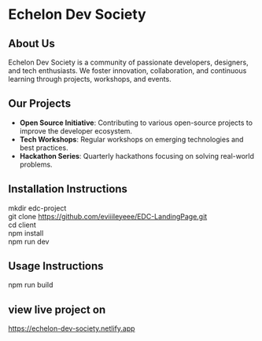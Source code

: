 # Echelon Dev Society

## About Us
Echelon Dev Society is a community of passionate developers, designers, and tech enthusiasts. We foster innovation, collaboration, and continuous learning through projects, workshops, and events.

## Our Projects
- **Open Source Initiative**: Contributing to various open-source projects to improve the developer ecosystem.
- **Tech Workshops**: Regular workshops on emerging technologies and best practices.
- **Hackathon Series**: Quarterly hackathons focusing on solving real-world problems.

## Installation Instructions
mkdir edc-project <br>
git clone https://github.com/eviiileyeee/EDC-LandingPage.git <br>
cd client <br>
npm install <br>
npm run dev <br>

## Usage Instructions
npm run build 


## view live project on 
https://echelon-dev-society.netlify.app